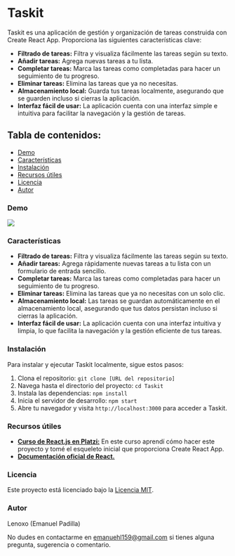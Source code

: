 # Taskit

Taskit es una aplicación de gestión y organización de tareas construida con Create React App. Proporciona las siguientes características clave:

- **Filtrado de tareas:** Filtra y visualiza fácilmente las tareas según su texto.
- **Añadir tareas:** Agrega nuevas tareas a tu lista.
- **Completar tareas:** Marca las tareas como completadas para hacer un seguimiento de tu progreso.
- **Eliminar tareas:** Elimina las tareas que ya no necesitas.
- **Almacenamiento local:** Guarda tus tareas localmente, asegurando que se guarden incluso si cierras la aplicación.
- **Interfaz fácil de usar:** La aplicación cuenta con una interfaz simple e intuitiva para facilitar la navegación y la gestión de tareas.

## Tabla de contenidos:
- [Demo](#demo)
- [Características](#características)
- [Instalación](#instalación)
- [Recursos útiles](#recursos-útiles)
- [Licencia](#licencia)
- [Autor](#autor)

### Demo

![](https://media.giphy.com/media/v1.Y2lkPTc5MGI3NjExMTMzNzE3MTNlZmFlNTZiZWVmMGRiOTdmNmJjMGUzY2FiMDY4MzUyZSZlcD12MV9pbnRlcm5hbF9naWZzX2dpZklkJmN0PWc/OkzwDyOZKLBh33dc4I/giphy.gif)

### Características

- **Filtrado de tareas:** Filtra y visualiza fácilmente las tareas según su texto.
- **Añadir tareas:** Agrega rápidamente nuevas tareas a tu lista con un formulario de entrada sencillo.
- **Completar tareas:** Marca las tareas como completadas para hacer un seguimiento de tu progreso.
- **Eliminar tareas:** Elimina las tareas que ya no necesitas con un solo clic.
- **Almacenamiento local:** Las tareas se guardan automáticamente en el almacenamiento local, asegurando que tus datos persistan incluso si cierras la aplicación.
- **Interfaz fácil de usar:** La aplicación cuenta con una interfaz intuitiva y limpia, lo que facilita la navegación y la gestión eficiente de tus tareas.

### Instalación

Para instalar y ejecutar Taskit localmente, sigue estos pasos:

1. Clona el repositorio: `git clone [URL del repositorio]`
2. Navega hasta el directorio del proyecto: `cd Taskit`
3. Instala las dependencias: `npm install`
4. Inicia el servidor de desarrollo: `npm start`
5. Abre tu navegador y visita `http://localhost:3000` para acceder a Taskit.

### Recursos útiles

- **[Curso de React.js en Platzi:](https://platzi.com/cursos/react/)** En este curso aprendí cómo hacer este proyecto y tomé el esqueleto inicial que proporciona Create React App.
- **[Documentación oficial de React.](https://react.dev/)**

### Licencia

Este proyecto está licenciado bajo la [Licencia MIT](LICENSE).

### Autor

Lenoxo (Emanuel Padilla)

No dudes en contactarme en [emanuehl159@gmail.com](mailto:emanuehl159@gmail.com) si tienes alguna pregunta, sugerencia o comentario.